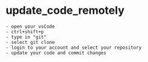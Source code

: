 # update_code_remotely
    - open your vsCode
    - ctrl+shift+p
    - type in "git"
    - select git clone
    - login to your account and select your repository
    - update your code and commit changes

